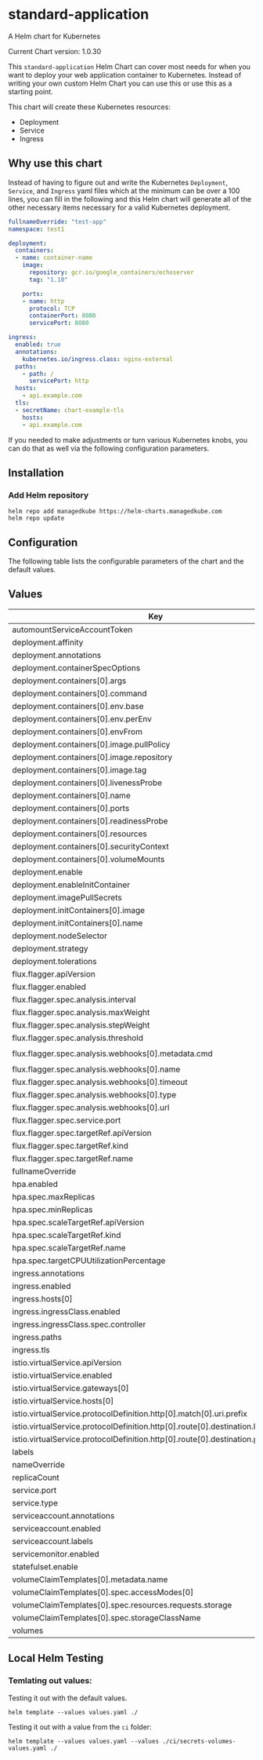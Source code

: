 # standard-application

A Helm chart for Kubernetes

Current Chart version: 1.0.30

This `standard-application` Helm Chart can cover most needs for when you want to deploy your web application container to Kubernetes.  Instead of writing your own custom Helm Chart you can use this or use this as a starting point.

This chart will create these Kubernetes resources:
* Deployment
* Service
* Ingress

<Diagram here on what it will create you>

## Why use this chart
Instead of having to figure out and write the Kubernetes `Deployment`, `Service`, and `Ingress` yaml files which at the minimum can be over a 100 lines, you can fill in the following and this Helm chart will generate all of the other necessary items necessary for a valid Kubernetes deployment.

```yaml
fullnameOverride: "test-app"
namespace: test1

deployment:
  containers:
  - name: container-name
    image:
      repository: gcr.io/google_containers/echoserver
      tag: "1.10"

    ports:
    - name: http
      protocol: TCP
      containerPort: 8080
      servicePort: 8080

ingress:
  enabled: true
  annotations:
    kubernetes.io/ingress.class: nginx-external
  paths:
    - path: /
      servicePort: http
  hosts:
    - api.example.com
  tls:
  - secretName: chart-example-tls
    hosts:
    - api.example.com
```

If you needed to make adjustments or turn various Kubernetes knobs, you can do that as well via the following configuration parameters.

## Installation

### Add Helm repository

```shell
helm repo add managedkube https://helm-charts.managedkube.com
helm repo update
```

## Configuration

The following table lists the configurable parameters of the chart and the default values.

## Values

| Key | Type | Default | Description |
|-----|------|---------|-------------|
| automountServiceAccountToken | bool | `true` |  |
| deployment.affinity | object | `{}` |  |
| deployment.annotations | object | `{}` |  |
| deployment.containerSpecOptions | object | `{}` |  |
| deployment.containers[0].args | list | `[]` |  |
| deployment.containers[0].command | list | `[]` |  |
| deployment.containers[0].env.base | list | `[]` |  |
| deployment.containers[0].env.perEnv | list | `[]` |  |
| deployment.containers[0].envFrom | list | `[]` |  |
| deployment.containers[0].image.pullPolicy | string | `"IfNotPresent"` |  |
| deployment.containers[0].image.repository | string | `"gcr.io/google_containers/echoserver"` |  |
| deployment.containers[0].image.tag | string | `"1.10"` |  |
| deployment.containers[0].livenessProbe | object | `{}` |  |
| deployment.containers[0].name | string | `"container-name"` |  |
| deployment.containers[0].ports | list | `[]` |  |
| deployment.containers[0].readinessProbe | object | `{}` |  |
| deployment.containers[0].resources | object | `{}` |  |
| deployment.containers[0].securityContext | object | `{}` |  |
| deployment.containers[0].volumeMounts | list | `[]` |  |
| deployment.enable | bool | `true` |  |
| deployment.enableInitContainer | bool | `false` |  |
| deployment.imagePullSecrets | list | `[]` |  |
| deployment.initContainers[0].image | string | `"docker.io/my-container:foo"` |  |
| deployment.initContainers[0].name | string | `"init-container-name"` |  |
| deployment.nodeSelector | object | `{}` |  |
| deployment.strategy | object | `{}` |  |
| deployment.tolerations | list | `[]` |  |
| flux.flagger.apiVersion | string | `"flagger.app/v1beta1"` |  |
| flux.flagger.enabled | bool | `false` |  |
| flux.flagger.spec.analysis.interval | string | `"1m"` |  |
| flux.flagger.spec.analysis.maxWeight | int | `50` |  |
| flux.flagger.spec.analysis.stepWeight | int | `5` |  |
| flux.flagger.spec.analysis.threshold | int | `10` |  |
| flux.flagger.spec.analysis.webhooks[0].metadata.cmd | string | `"hey -z 1m -q 10 -c 2 http://example-app.example-app-namespace:8080/"` |  |
| flux.flagger.spec.analysis.webhooks[0].name | string | `"load-test"` |  |
| flux.flagger.spec.analysis.webhooks[0].timeout | string | `"5s"` |  |
| flux.flagger.spec.analysis.webhooks[0].type | string | `"rollout"` |  |
| flux.flagger.spec.analysis.webhooks[0].url | string | `"http://loadtester.flagger-test/"` |  |
| flux.flagger.spec.service.port | int | `8080` |  |
| flux.flagger.spec.targetRef.apiVersion | string | `"apps/v1"` |  |
| flux.flagger.spec.targetRef.kind | string | `"Deployment"` |  |
| flux.flagger.spec.targetRef.name | string | `"example-app"` |  |
| fullnameOverride | string | `""` |  |
| hpa.enabled | bool | `false` |  |
| hpa.spec.maxReplicas | int | `10` |  |
| hpa.spec.minReplicas | int | `1` |  |
| hpa.spec.scaleTargetRef.apiVersion | string | `"apps/v1"` |  |
| hpa.spec.scaleTargetRef.kind | string | `"Deployment"` |  |
| hpa.spec.scaleTargetRef.name | string | `"standard-application"` |  |
| hpa.spec.targetCPUUtilizationPercentage | int | `50` |  |
| ingress.annotations | object | `{}` |  |
| ingress.enabled | bool | `false` |  |
| ingress.hosts[0] | string | `"chart-example.local"` |  |
| ingress.ingressClass.enabled | bool | `true` |  |
| ingress.ingressClass.spec.controller | string | `"istio.io/ingress-controller"` |  |
| ingress.paths | list | `[]` |  |
| ingress.tls | list | `[]` |  |
| istio.virtualService.apiVersion | string | `"networking.istio.io/v1alpha3"` |  |
| istio.virtualService.enabled | bool | `false` |  |
| istio.virtualService.gateways[0] | string | `"istio-system/main-gateway"` |  |
| istio.virtualService.hosts[0] | string | `"www.example.com"` |  |
| istio.virtualService.protocolDefinition.http[0].match[0].uri.prefix | string | `"/"` |  |
| istio.virtualService.protocolDefinition.http[0].route[0].destination.host | string | `"example-app"` |  |
| istio.virtualService.protocolDefinition.http[0].route[0].destination.port.number | int | `8080` |  |
| labels | object | `{}` |  |
| nameOverride | string | `""` |  |
| replicaCount | int | `1` |  |
| service.port | int | `80` |  |
| service.type | string | `"ClusterIP"` |  |
| serviceaccount.annotations | object | `{}` |  |
| serviceaccount.enabled | bool | `false` |  |
| serviceaccount.labels | object | `{}` |  |
| servicemonitor.enabled | bool | `false` |  |
| statefulset.enable | bool | `false` |  |
| volumeClaimTemplates[0].metadata.name | string | `"www"` |  |
| volumeClaimTemplates[0].spec.accessModes[0] | string | `"ReadWriteOnce"` |  |
| volumeClaimTemplates[0].spec.resources.requests.storage | string | `"1Gi"` |  |
| volumeClaimTemplates[0].spec.storageClassName | string | `"my-storage-class"` |  |
| volumes | list | `[]` |  |

## Local Helm Testing

### Temlating out values:

Testing it out with the default values.
```
helm template --values values.yaml ./
```

Testing it out with a value from the `ci` folder:
```
helm template --values values.yaml --values ./ci/secrets-volumes-values.yaml ./
```
